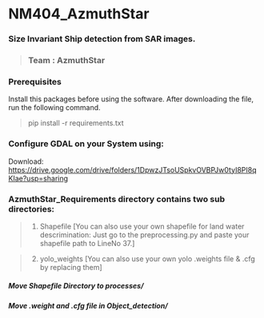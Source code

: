 # NM404_AzmuthStar
### Size Invariant Ship detection from SAR images.
> ### Team : AzmuthStar


### Prerequisites
Install this packages before using the software.
After downloading the file, run the following command.

> pip install -r requirements.txt


### Configure GDAL on your System using:





Download: https://drive.google.com/drive/folders/1DpwzJTsoUSpkvOVBPJw0tyI8PI8qKIae?usp=sharing

### AzmuthStar_Requirements directory contains two sub directories: 

>1. Shapefile [You can also use your own shapefile for land water descrimination: Just go to the preprocessing.py and paste your shapefile path to LineNo 37.]

>2. yolo_weights [You can also use your own yolo .weights file & .cfg by replacing them]

##### Move Shapefile Directory to processes/

##### Move .weight and .cfg file in Object_detection/










